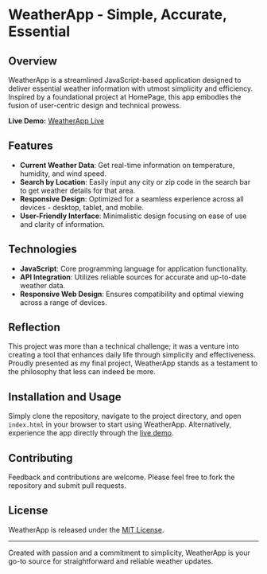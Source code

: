 # WeatherApp - Simple, Accurate, Essential

## Overview
WeatherApp is a streamlined JavaScript-based application designed to deliver essential weather information with utmost simplicity and efficiency. Inspired by a foundational project at HomePage, this app embodies the fusion of user-centric design and technical prowess.

**Live Demo:** [WeatherApp Live](https://alsokirua.github.io/WeatherApp/)

## Features
- **Current Weather Data**: Get real-time information on temperature, humidity, and wind speed.
- **Search by Location**: Easily input any city or zip code in the search bar to get weather details for that area.
- **Responsive Design**: Optimized for a seamless experience across all devices - desktop, tablet, and mobile.
- **User-Friendly Interface**: Minimalistic design focusing on ease of use and clarity of information.

## Technologies
- **JavaScript**: Core programming language for application functionality.
- **API Integration**: Utilizes reliable sources for accurate and up-to-date weather data.
- **Responsive Web Design**: Ensures compatibility and optimal viewing across a range of devices.

## Reflection
This project was more than a technical challenge; it was a venture into creating a tool that enhances daily life through simplicity and effectiveness. Proudly presented as my final project, WeatherApp stands as a testament to the philosophy that less can indeed be more.

## Installation and Usage
Simply clone the repository, navigate to the project directory, and open `index.html` in your browser to start using WeatherApp. Alternatively, experience the app directly through the [live demo](https://alsokirua.github.io/WeatherApp/).

## Contributing
Feedback and contributions are welcome. Please feel free to fork the repository and submit pull requests.

## License
WeatherApp is released under the [MIT License](LICENSE).

---

Created with passion and a commitment to simplicity, WeatherApp is your go-to source for straightforward and reliable weather updates.
